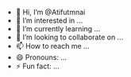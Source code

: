 - 👋 Hi, I’m @Atifutmnai
- 👀 I’m interested in ...
- 🌱 I’m currently learning ...
- 💞️ I’m looking to collaborate on ...
- 📫 How to reach me ...
- 😄 Pronouns: ...
- ⚡ Fun fact: ...

<!---
Atifutmnai/Atifutmnai is a ✨ special ✨ repository because its `README.md` (this file) appears on your GitHub profile.
You can click the Preview link to take a look at your changes.
--->
